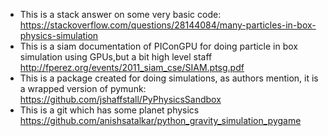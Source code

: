 - This is a stack answer on some very basic code: 
https://stackoverflow.com/questions/28144084/many-particles-in-box-physics-simulation
- This is a siam documentation of PIConGPU for doing particle in box simulation using GPUs,but a bit high level staff
http://fperez.org/events/2011_siam_cse/SIAM.ptsg.pdf
- This is a package created for doing simulations, as authors mention, it is a wrapped version of pymunk:
https://github.com/jshaffstall/PyPhysicsSandbox
- This is a git which has some planet physics
https://github.com/anishsatalkar/python_gravity_simulation_pygame